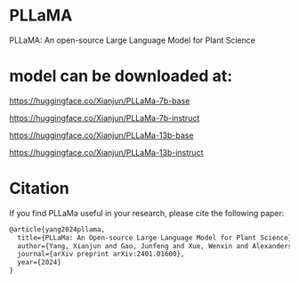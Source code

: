 # PLLaMA
PLLaMA: An open-source Large Language Model for Plant Science

# model can be downloaded at:
https://huggingface.co/Xianjun/PLLaMa-7b-base

https://huggingface.co/Xianjun/PLLaMa-7b-instruct

https://huggingface.co/Xianjun/PLLaMa-13b-base

https://huggingface.co/Xianjun/PLLaMa-13b-instruct


# Citation
If you find PLLaMa useful in your research, please cite the following paper:

```latex
@article{yang2024pllama,
  title={PLLaMa: An Open-source Large Language Model for Plant Science},
  author={Yang, Xianjun and Gao, Junfeng and Xue, Wenxin and Alexandersson, Erik},
  journal={arXiv preprint arXiv:2401.01600},
  year={2024}
}
```
